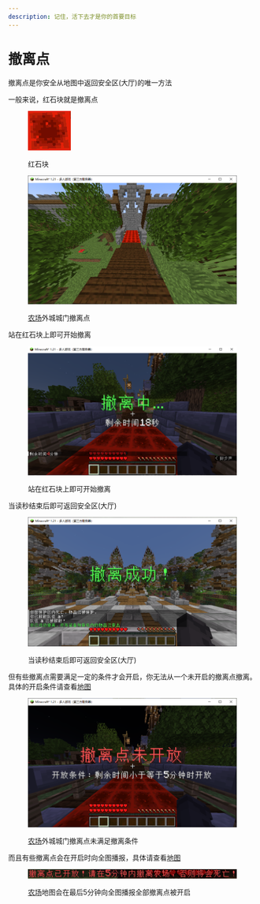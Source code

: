 ```yaml
---
description: 记住，活下去才是你的首要目标
---
```


# 撤离点

撤离点是你安全从地图中返回安全区(大厅)的唯一方法

一般来说，红石块就是撤离点

<figure><img src="../../.gitbook/assets/image (41).png" alt=""><figcaption><p>红石块</p></figcaption></figure>

<figure><img src="../../.gitbook/assets/image (42).png" alt=""><figcaption><p><a href="../../di-tu/zong-lan/nong-chang.md">农场</a>外城城门撤离点</p></figcaption></figure>

站在红石块上即可开始撤离

<figure><img src="../../.gitbook/assets/image (48).png" alt=""><figcaption><p>站在红石块上即可开始撤离</p></figcaption></figure>

当读秒结束后即可返回安全区(大厅)

<figure><img src="../../.gitbook/assets/image (49).png" alt=""><figcaption><p>当读秒结束后即可返回安全区(大厅)</p></figcaption></figure>

但有些撤离点需要满足一定的条件才会开启，你无法从一个未开启的撤离点撤离。具体的开启条件请查看[地图](broken-reference)

<figure><img src="../../.gitbook/assets/image (43).png" alt=""><figcaption><p><a href="../../di-tu/zong-lan/nong-chang.md">农场</a>外城城门撤离点未满足撤离条件</p></figcaption></figure>

而且有些撤离点会在开启时向全图播报，具体请查看[地图](broken-reference)

<figure><img src="../../.gitbook/assets/image (47).png" alt=""><figcaption><p><a href="../../di-tu/zong-lan/nong-chang.md">农场</a>地图会在最后5分钟向全图播报全部撤离点被开启</p></figcaption></figure>
